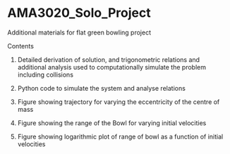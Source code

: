 # AMA3020_Solo_Project
Additional materials for flat green bowling project

Contents

1. Detailed derivation of solution, and trigonometric relations and additional analysis used to computationally simulate the problem including collisions

2. Python code to simulate the system and analyse relations

3. Figure showing trajectory for varying the eccentricity of the centre of mass

4. Figure showing the range of the Bowl for varying initial velocities

5. Figure showing logarithmic plot of range of bowl as a function of initial velocities


